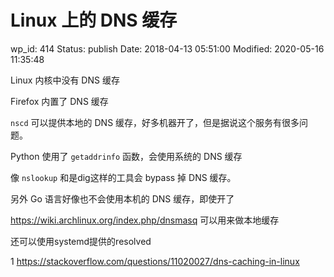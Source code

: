 # Linux 上的 DNS 缓存


wp_id: 414
Status: publish
Date: 2018-04-13 05:51:00
Modified: 2020-05-16 11:35:48


Linux 内核中没有 DNS 缓存

Firefox 内置了 DNS 缓存

`nscd` 可以提供本地的 DNS 缓存，好多机器开了，但是据说这个服务有很多问题。

Python 使用了 `getaddrinfo` 函数，会使用系统的 DNS 缓存

像 `nslookup` 和是dig这样的工具会 bypass 掉 DNS 缓存。

另外 Go 语言好像也不会使用本机的 DNS 缓存，即使开了

https://wiki.archlinux.org/index.php/dnsmasq 可以用来做本地缓存

还可以使用systemd提供的resolved

1 https://stackoverflow.com/questions/11020027/dns-caching-in-linux